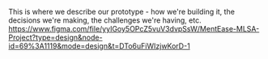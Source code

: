 This is where we describe our prototype - how we're building it, the decisions we're making, the challenges we're having, etc.
<https://www.figma.com/file/yyIGoy5OPcZ5vuV3dvpSsW/MentEase-MLSA-Project?type=design&node-id=69%3A1119&mode=design&t=DTo6uFiWIzjwKorD-1>
